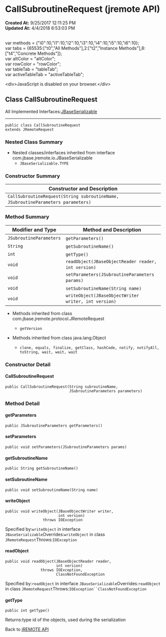 # CallSubroutineRequest (jremote API)

**Created At:** 9/25/2017 12:11:25 PM  
**Updated At:** 4/4/2018 6:53:03 PM  

<!--<br>    try {<br>        if (location.href.indexOf('is-external=true') == -1) {<br>            parent.document.title="CallSubroutineRequest (jremote   API)";<br>        }<br>    }<br>    catch(err) {<br>    }<br>//--><br>var methods = {"i0":10,"i1":10,"i2":10,"i3":10,"i4":10,"i5":10,"i6":10};<br>var tabs = {65535:["t0","All Methods"],2:["t2","Instance Methods"],8:["t4","Concrete Methods"]};<br>var altColor = "altColor";<br>var rowColor = "rowColor";<br>var tableTab = "tableTab";<br>var activeTableTab = "activeTableTab";&lt;div&gt;JavaScript is disabled on your browser.&lt;/div&gt;


## Class CallSubroutineRequest

All Implemented Interfaces:[JBaseSerializable](/39250-io/com_jbase_jremote_io_jbaseserializable "interface in com.jbase.jremote.io")
* * *


```
public class CallSubroutineRequest
extends JRemoteRequest
```

### Nested Class Summary

- Nested classes/interfaces inherited from interface com.jbase.jremote.io.JBaseSerializable
    - `JBaseSerializable.TYPE`






### Constructor Summary


| Constructor and Description<br> |
| --- |
| `CallSubroutineRequest(String subroutineName, JSubroutineParameters parameters)` <br> |






### Method Summary


| Modifier and Type<br> | Method and Description<br> |
| --- | --- |
| `JSubroutineParameters`<br> | `getParameters()` <br> |
| `String`<br> | `getSubroutineName()` <br> |
| `int`<br> | `getType()` <br> |
| `void`<br> | `readObject(JBaseObjectReader reader, int version)` <br> |
| `void`<br> | `setParameters(JSubroutineParameters params)` <br> |
| `void`<br> | `setSubroutineName(String name)` <br> |
| `void`<br> | `writeObject(JBaseObjectWriter writer, int version)` <br> |


- Methods inherited from class com.jbase.jremote.protocol.JRemoteRequest
    - `getVersion`


- Methods inherited from class java.lang.Object
    - `clone, equals, finalize, getClass, hashCode, notify, notifyAll, toString, wait, wait, wait`

### Constructor Detail

#### CallSubroutineRequest

```
public CallSubroutineRequest(String subroutineName,
                             JSubroutineParameters parameters)
```







### Method Detail

#### getParameters

```
public JSubroutineParameters getParameters()
```

#### setParameters

```
public void setParameters(JSubroutineParameters params)
```

#### getSubroutineName

```
public String getSubroutineName()
```

#### setSubroutineName

```
public void setSubroutineName(String name)
```

#### writeObject

```
public void writeObject(JBaseObjectWriter writer,
                        int version)
                 throws IOException
```
Specified by:`writeObject` in interface `JBaseSerializable`Overrides:`writeObject` in class `JRemoteRequest`Throws:`IOException`
#### readObject

```
public void readObject(JBaseObjectReader reader,
                       int version)
                throws IOException,
                       ClassNotFoundException
```
Specified by:`readObject` in interface `JBaseSerializable`Overrides:`readObject` in class `JRemoteRequest`Throws:`IOException``ClassNotFoundException`
#### getType

```
public int getType()
```
Returns:type id of the objects, used during the serialization

Back to [jREMOTE API](com_jbase_jremote_package-summary)
